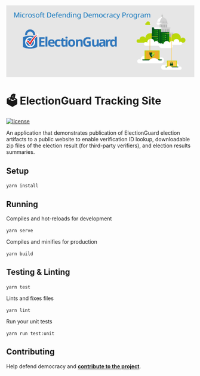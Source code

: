 
![Microsoft Defending Democracy Program: ElectionGuard](images/electionguard-banner.svg)

# 🗳 ElectionGuard Tracking Site

[![license](https://img.shields.io/github/license/microsoft/electionguard-tracking-site)](License)

An application that demonstrates publication of ElectionGuard election artifacts to a public website to enable verification ID lookup, downloadable zip files of the election result (for third-party verifiers), and election results summaries.

## Setup

`yarn install`

## Running

Compiles and hot-reloads for development

`yarn serve`

Compiles and minifies for production

`yarn build`


## Testing & Linting

`yarn test`


Lints and fixes files

`yarn lint`


Run your unit tests

`yarn run test:unit`


## Contributing
Help defend democracy and **[contribute to the project][]**.

[Code of Conduct]: CODE_OF_CONDUCT.md
[Contribute to the project]: CONTRIBUTING.md


<!-- 
Guidelines on README format: https://review.docs.microsoft.com/help/onboard/admin/samples/concepts/readme-template?branch=master

Guidance on onboarding samples to docs.microsoft.com/samples: https://review.docs.microsoft.com/help/onboard/admin/samples/process/onboarding?branch=master

Taxonomies for products and languages: https://review.docs.microsoft.com/new-hope/information-architecture/metadata/taxonomies?branch=master
-->
